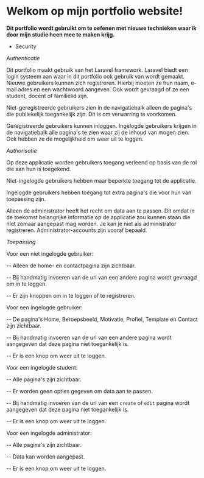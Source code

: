 # Welkom op mijn portfolio website!

**Dit portfolio wordt gebruikt om te oefenen met nieuwe technieken waar ik door mijn studie heen
mee te maken krijg.**

- Security

_Authenticatie_

Dit portfolio maakt gebruik van het Laravel framework. Laravel biedt een login systeem aan
waar in dit portfolio ook gebruik van wordt gemaakt. Nieuwe gebruikers kunnen zich registreren.
Hierbij moeten ze hun naam, e-mail adres en een wachtwoord aangeven. Ook wordt gevraagd of ze een 
student, docent of familielid zijn. 

Niet-geregistreerde gebruikers zien in de navigatiebalk alleen de pagina's die publiekelijk 
toegankelijk zijn. Dit is om verwarring te voorkomen.

Geregistreerde gebruikers kunnen inloggen. Ingelogde gebruikers krijgen in de 
navigatiebalk alle pagina's te zien waar zij de inhoud van mogen zien. Ook hebben ze de mogelijkheid
om weer uit te loggen.

_Authorisatie_

Op deze applicatie worden gebruikers toegang verleend op basis van de rol die aan hun is toegekend.

Niet-ingelogde gebruikers hebben maar beperkte toegang tot de applicatie.

Ingelogde gebruikers hebben toegang tot extra pagina's die voor hun van toepassing zijn.

Alleen de administrator heeft het recht om data aan te passen. Dit omdat in de toekomst belangrijke 
informatie op de applicatie zou kunnen staan die niet zomaar aangepast mag worden.
Je kan je niet als administrator registreren. Administrator-accounts zijn vooraf bepaald.

_Toepassing_

Voor een niet ingelogde gebruiker:

 -- Alleen de home- en contactpagina zijn zichtbaar.
 
 -- Bij handmatig invoeren van de url van een andere pagina wordt gevraagd om in te loggen.
 
 -- Er zijn knoppen om in te loggen of te registreren.
 
 Voor een ingelogde gebruiker:
 
 -- De pagina's Home, Beroepsbeeld, Motivatie, Profiel, Template en Contact zijn zichtbaar.
 
 -- Bij handmatig invoeren van de url van een andere pagina wordt aangegeven dat deze pagina niet toegankelijk is.
 
 -- Er is een knop om weer uit te loggen.
 
 Voor een ingelogde student:
 
 -- Alle pagina's zijn zichtbaar.
 
 -- Er worden geen opties gegeven om data aan te passen.
 
 -- Bij handmatig invoeren van de url van een `create` of `edit` pagina wordt aangegeven dat deze pagina niet toegankelijk is.
 
 -- Er is een knop om weer uit te loggen.
 
 Voor een ingelogde administrator:
 
 -- Alle pagina's zijn zichtbaar.
 
 -- Data kan worden aangepast.
 
 -- Er is een knop om weer uit te loggen.
 
 


 

